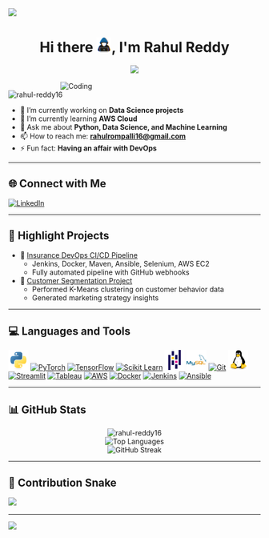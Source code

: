 <img src="https://user-images.githubusercontent.com/73097560/115834477-dbab4500-a447-11eb-908a-139a6edaec5c.gif">

<h1 align="center">Hi there <img src="https://github.com/0xAbdulKhalid/0xAbdulKhalid/raw/main/assets/mdImages/about_me.gif" width="30px">, I'm Rahul Reddy</h1>

<p align="center">
  <a href="https://github.com/DenverCoder1/readme-typing-svg">
    <img src="https://readme-typing-svg.herokuapp.com?font=Time+New+Roman&color=cyan&size=25&center=true&vCenter=true&width=600&height=100&lines=Aspiring+Machine+Learning+Engineer,;Data+Science+Student,;Active+Learner/Researcher,;Love+to+learn+new+stuffs">
  </a>
</p>

<img align="right" alt="Coding" width="400" src="https://c.tenor.com/qJ5evVs-_uUAAAAC/coding.gif">

<p align="left">
  <img src="https://komarev.com/ghpvc/?username=rahul-reddy16&label=Profile%20views&color=0e75b6&style=flat" alt="rahul-reddy16" />
</p>

- 🔭 I’m currently working on **Data Science projects**
- 🌱 I’m currently learning **AWS Cloud**
- 💬 Ask me about **Python, Data Science, and Machine Learning**
- 📫 How to reach me: **rahulrompalli16@gmail.com**
- ⚡ Fun fact: **Having an affair with DevOps**

---

## 🌐 Connect with Me
[![LinkedIn](https://img.shields.io/badge/-LinkedIn-blue?style=for-the-badge&logo=linkedin&logoColor=white)](https://www.linkedin.com/in/rahul-reddy-a21a53244/)

---

## 🚀 Highlight Projects

- 🔧 [Insurance DevOps CI/CD Pipeline](https://github.com/rahul-reddy16/star-agile-health-care)
  - Jenkins, Docker, Maven, Ansible, Selenium, AWS EC2
  - Fully automated pipeline with GitHub webhooks
- 🤖 [Customer Segmentation Project](https://github.com/rahul-reddy16/customer-segmentation)
  - Performed K-Means clustering on customer behavior data
  - Generated marketing strategy insights

---

## 💻 Languages and Tools

<p align="left">
  <a href="https://www.python.org" target="_blank"><img src="https://raw.githubusercontent.com/devicons/devicon/master/icons/python/python-original.svg" width="40" height="40" alt="Python"/></a>
  <a href="https://pytorch.org/" target="_blank"><img src="https://www.vectorlogo.zone/logos/pytorch/pytorch-icon.svg" width="40" height="40" alt="PyTorch"/></a>
  <a href="https://www.tensorflow.org" target="_blank"><img src="https://www.vectorlogo.zone/logos/tensorflow/tensorflow-icon.svg" width="40" height="40" alt="TensorFlow"/></a>
  <a href="https://scikit-learn.org/" target="_blank"><img src="https://upload.wikimedia.org/wikipedia/commons/0/05/Scikit_learn_logo_small.svg" width="40" height="40" alt="Scikit Learn"/></a>
  <a href="https://pandas.pydata.org/" target="_blank"><img src="https://raw.githubusercontent.com/devicons/devicon/master/icons/pandas/pandas-original.svg" width="40" height="40" alt="Pandas"/></a>
  <a href="https://www.mysql.com/" target="_blank"><img src="https://raw.githubusercontent.com/devicons/devicon/master/icons/mysql/mysql-original-wordmark.svg" width="40" height="40" alt="MySQL"/></a>
  <a href="https://git-scm.com/" target="_blank"><img src="https://www.vectorlogo.zone/logos/git-scm/git-scm-icon.svg" width="40" height="40" alt="Git"/></a>
  <a href="https://www.linux.org/" target="_blank"><img src="https://raw.githubusercontent.com/devicons/devicon/master/icons/linux/linux-original.svg" width="40" height="40" alt="Linux"/></a>
  <a href="https://streamlit.io/" target="_blank"><img src="https://streamlit.io/images/brand/streamlit-mark-color.svg" width="40" height="40" alt="Streamlit"/></a>
  <a href="https://www.tableau.com/" target="_blank"><img src="https://cdn.worldvectorlogo.com/logos/tableau-software.svg" width="40" height="40" alt="Tableau"/></a>
  <a href="https://aws.amazon.com/" target="_blank"><img src="https://www.vectorlogo.zone/logos/amazon_aws/amazon_aws-icon.svg" width="40" height="40" alt="AWS"/></a>
  <a href="https://www.docker.com/" target="_blank"><img src="https://www.vectorlogo.zone/logos/docker/docker-icon.svg" width="40" height="40" alt="Docker"/></a>
  <a href="https://www.jenkins.io/" target="_blank"><img src="https://www.vectorlogo.zone/logos/jenkins/jenkins-icon.svg" width="40" height="40" alt="Jenkins"/></a>
  <a href="https://www.ansible.com/" target="_blank"><img src="https://www.vectorlogo.zone/logos/ansible/ansible-icon.svg" width="40" height="40" alt="Ansible"/></a>
</p>

---

## 📊 GitHub Stats

<div align="center">
  <img src="https://github-readme-stats.vercel.app/api?username=rahul-reddy16&show_icons=true&locale=en" alt="rahul-reddy16" />
  <br/>
  <img src="https://github-readme-stats.vercel.app/api/top-langs/?username=rahul-reddy16&layout=compact" alt="Top Languages" />
  <br/>
  <img src="https://github-readme-streak-stats.herokuapp.com/?user=rahul-reddy16" alt="GitHub Streak" />
</div>

---

## 🐍 Contribution Snake

<!-- Ensure your GitHub repository has the action enabled -->
<img src="https://github.com/rahul-reddy16/rahul-reddy16/blob/output/github-contribution-grid-snake.svg">

---

<img src="https://user-images.githubusercontent.com/73097560/115834477-dbab4500-a447-11eb-908a-139a6edaec5c.gif">

